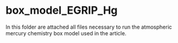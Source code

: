 # box_model_EGRIP_Hg
In this folder are attached all files necessary to run the atmospheric mercury chemistry box model used in the article. 
